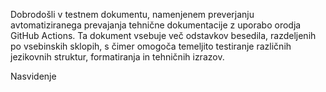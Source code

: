 Dobrodošli v testnem dokumentu, namenjenem preverjanju avtomatiziranega prevajanja tehnične dokumentacije z uporabo orodja GitHub Actions.
Ta dokument vsebuje več odstavkov besedila, razdeljenih po vsebinskih sklopih, s čimer omogoča temeljito testiranje različnih jezikovnih struktur, formatiranja in tehničnih izrazov.

Nasvidenje
